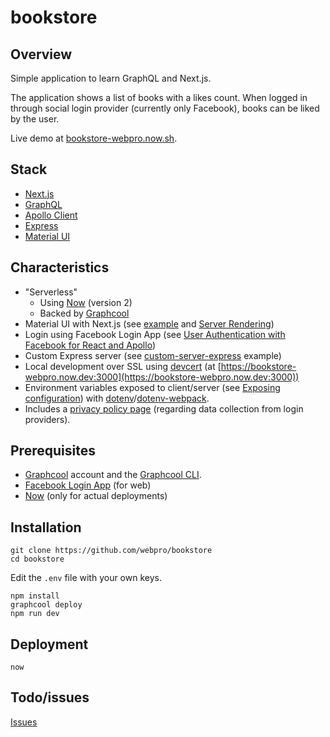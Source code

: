 # bookstore

## Overview

Simple application to learn GraphQL and Next.js.

The application shows a list of books with a likes count.
When logged in through social login provider (currently only Facebook), books can be liked by the user.

Live demo at [bookstore-webpro.now.sh](https://bookstore-webpro.now.sh).

## Stack

- [Next.js](https://nextjs.org)
- [GraphQL](https://graphql.org)
- [Apollo Client](https://www.apollographql.com/docs/react/)
- [Express](https://expressjs.com)
- [Material UI](https://material-ui.com)

## Characteristics

- "Serverless"
  - Using [Now](https://zeit.co/now) (version 2)
  - Backed by [Graphcool](https://www.graph.cool)
- Material UI with Next.js (see [example](https://github.com/mui-org/material-ui/tree/master/examples/nextjs) and [Server Rendering](https://material-ui.com/guides/server-rendering/))
- Login using Facebook Login App (see [User Authentication with Facebook for React and Apollo](https://www.graph.cool/docs/tutorials/auth/authentication-with-facebook-for-react-and-apollo-yi9jeuwohl))
- Custom Express server (see [custom-server-express](https://github.com/zeit/next.js/blob/master/examples/custom-server-express/README.md) example)
- Local development over SSL using [devcert](https://github.com/davewasmer/devcert) (at [https://bookstore-webpro.now.dev:3000](https://bookstore-webpro.now.dev:3000))
- Environment variables exposed to client/server (see [Exposing configuration](https://github.com/zeit/next.js#exposing-configuration-to-the-server--client-side)) with [dotenv](https://github.com/motdotla/dotenv)/[dotenv-webpack](https://github.com/mrsteele/dotenv-webpack).
- Includes a [privacy policy page](https://bookstore-webpro.now.sh/privacy-policy) (regarding data collection from login providers).

## Prerequisites

- [Graphcool](https://www.graph.cool) account and the [Graphcool CLI](https://www.graph.cool/docs/reference/graphcool-cli/overview-zboghez5go).
- [Facebook Login App](https://developers.facebook.com/docs/facebook-login/web) (for web)
- [Now](https://zeit.co/now) (only for actual deployments)

## Installation

```
git clone https://github.com/webpro/bookstore
cd bookstore
```

Edit the `.env` file with your own keys.

```
npm install
graphcool deploy
npm run dev
```

## Deployment

```
now
```

## Todo/issues

[Issues](https://github.com/webpro/bookstore/issues)
